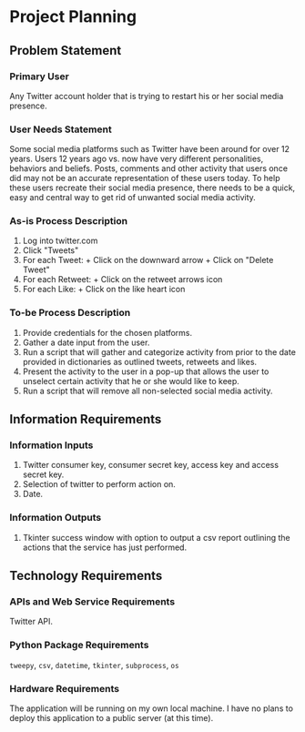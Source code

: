 # Project Planning

## Problem Statement

### Primary User

Any Twitter account holder that is trying to restart his or her social media presence.

### User Needs Statement 

Some social media platforms such as Twitter have been around for over 12 years.
Users 12 years ago vs. now have very different personalities, behaviors and beliefs.
Posts, comments and other activity that users once did may not be an accurate representation of these users today. 
To help these users recreate their social media presence, there needs to be a quick, easy and central way to get rid of unwanted social media activity. 

### As-is Process Description

  1. Log into twitter.com
  2. Click "Tweets"
  3. For each Tweet:
    + Click on the downward arrow
    + Click on "Delete Tweet"
  4. For each Retweet:
    + Click on the retweet arrows icon
  5. For each Like:
    + Click on the like heart icon

### To-be Process Description
  
  1. Provide credentials for the chosen platforms.
  2. Gather a date input from the user.
  3. Run a script that will gather and categorize activity from prior to the date provided in dictionaries as outlined tweets, retweets and likes.
  4. Present the activity to the user in a pop-up that allows the user to unselect certain activity that he or she would like to keep.
  5. Run a script that will remove all non-selected social media activity.

## Information Requirements

### Information Inputs

  1. Twitter consumer key, consumer secret key, access key and access secret key.
  2. Selection of twitter to perform action on.
  3. Date.
  
### Information Outputs

  1. Tkinter success window with option to output a csv report outlining the actions that the service has just performed.

## Technology Requirements

### APIs and Web Service Requirements

Twitter API.

### Python Package Requirements

`tweepy`, `csv`, `datetime`, `tkinter`, `subprocess`, `os`

### Hardware Requirements

The application will be running on my own local machine. 
I have no plans to deploy this application to a public server (at this time).
